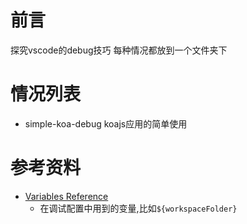 # 前言

探究vscode的debug技巧
每种情况都放到一个文件夹下

# 情况列表

- simple-koa-debug koajs应用的简单使用


# 参考资料

- [Variables Reference](https://code.visualstudio.com/docs/editor/variables-reference)
    - 在调试配置中用到的变量,比如`${workspaceFolder}`